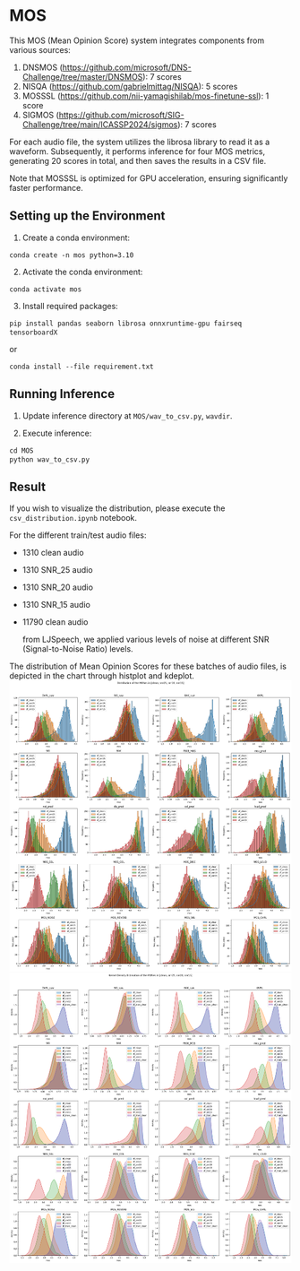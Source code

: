 # MOS

This MOS (Mean Opinion Score) system integrates components from various sources:

1. DNSMOS (https://github.com/microsoft/DNS-Challenge/tree/master/DNSMOS): 7 scores
2. NISQA (https://github.com/gabrielmittag/NISQA): 5 scores
3. MOSSSL (https://github.com/nii-yamagishilab/mos-finetune-ssl): 1 score
4. SIGMOS (https://github.com/microsoft/SIG-Challenge/tree/main/ICASSP2024/sigmos): 7 scores

For each audio file, the system utilizes the librosa library to read it as a waveform.
Subsequently, it performs inference for four MOS metrics, generating 20 scores in total, and then saves the results in a CSV file.

Note that MOSSSL is optimized for GPU acceleration, ensuring significantly faster performance.

## Setting up the Environment

1. Create a conda environment:

```
conda create -n mos python=3.10
```

2. Activate the conda environment:

```
conda activate mos
```

3. Install required packages:

```
pip install pandas seaborn librosa onnxruntime-gpu fairseq tensorboardX
```

or

```
conda install --file requirement.txt
```

## Running Inference

1. Update inference directory at `MOS/wav_to_csv.py`, `wavdir`.

2. Execute inference:

```
cd MOS
python wav_to_csv.py
```

## Result

If you wish to visualize the distribution, please execute the `csv_distribution.ipynb` notebook.

For the different train/test audio files:

- 1310 clean audio
- 1310 SNR_25 audio
- 1310 SNR_20 audio
- 1310 SNR_15 audio
- 11790 clean audio

  from LJSpeech, we applied various levels of noise at different SNR (Signal-to-Noise Ratio) levels.

The distribution of Mean Opinion Scores for these batches of audio files, is depicted in the chart through histplot and kdeplot.
![mos_distribution_histplot.png](./mos_distribution_histplot.png)
![mos_distribution_kdeplot.png](./mos_distribution_kdeplot.png)
